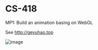 # CS-418

MP1: Build an animation basing on WebGL

See http://geyuhao.top


![image](https://github.com/Geyuhao/CS-418/blob/main/record.gif)
